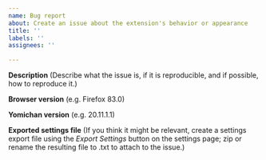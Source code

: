 ```yaml
---
name: Bug report
about: Create an issue about the extension's behavior or appearance
title: ''
labels: ''
assignees: ''

---
```


**Description**
(Describe what the issue is, if it is reproducible, and if possible, how to reproduce it.)

**Browser version**
(e.g. Firefox 83.0)

**Yomichan version**
(e.g. 20.11.1.1)

**Exported settings file**
(If you think it might be relevant, create a settings export file using the _Export Settings_ button on the settings page; zip or rename the resulting file to .txt to attach to the issue.)